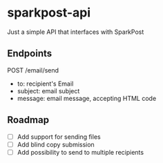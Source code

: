 # sparkpost-api
Just a simple API that interfaces with SparkPost

## Endpoints

POST /email/send
- to: recipient's Email
- subject: email subject
- message: email message, accepting HTML code

## Roadmap
- [ ] Add support for sending files
- [ ] Add blind copy submission
- [ ] Add possibility to send to multiple recipients
